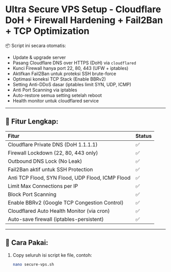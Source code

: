# Ultra Secure VPS Setup - Cloudflare DoH + Firewall Hardening + Fail2Ban + TCP Optimization

📦 Script ini secara otomatis:
- Update & upgrade server
- Pasang Cloudflare DNS over HTTPS (DoH) via `cloudflared`
- Kunci Firewall hanya port 22, 80, 443 (UFW + iptables)
- Aktifkan Fail2Ban untuk proteksi SSH brute-force
- Optimasi koneksi TCP Stack (Enable BBRv2)
- Setting Anti-DDoS dasar (iptables limit SYN, UDP, ICMP)
- Anti Port Scanning via iptables
- Auto-restore semua setting setelah reboot
- Health monitor untuk cloudflared service

---

## 📜 Fitur Lengkap:

| Fitur | Status |
|:------|:-------|
| Cloudflare Private DNS (DoH 1.1.1.1) | ✅ |
| Firewall Lockdown (22, 80, 443 only) | ✅ |
| Outbound DNS Lock (No Leak) | ✅ |
| Fail2Ban aktif untuk SSH Protection | ✅ |
| Anti TCP Flood, SYN Flood, UDP Flood, ICMP Flood | ✅ |
| Limit Max Connections per IP | ✅ |
| Block Port Scanning | ✅ |
| Enable BBRv2 (Google TCP Congestion Control) | ✅ |
| Cloudflared Auto Health Monitor (via cron) | ✅ |
| Auto-save firewall (iptables-persistent) | ✅ |

---

## 🚀 Cara Pakai:

1. Copy seluruh isi script ke file, contoh:
   
   ```bash
   nano secure-vps.sh
